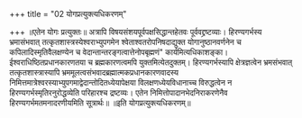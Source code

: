 +++
title = "02 योगप्रत्युक्त्यधिकरणम्"

+++
॥एतेन योगः प्रत्युक्तः॥ अत्रापि विषयसंशयपूर्वपक्षसिद्धान्तहेतवः पूर्ववद्द्रष्टव्याः। हिरण्यगर्भस्य भ्रमासंभवात् तत्कृतशास्त्रस्येश्वराभ्युपगमेन श्वेताश्वतरोपनिषदाद्युक्त योगानुष्ठानवर्णनेन च कपिलादिस्मृतिवैलक्षण्येन च वेदान्तान्तरङ्गत्वात्तेनोपबृह्मणं" कार्यमित्यधिकाशङ्का। ईश्वराधिष्ठितप्रधानकारणतया च ब्रह्मकारणत्वमपि युक्तमित्येतदुक्तम्। हिरण्यगर्भस्यापि क्षेत्रज्ञत्वेन भ्रमसंभवात् तत्कृतशास्त्रास्यापि भ्रममूलत्वसंभवादब्रह्मात्मकप्रधानकारणवादस्य निमित्तमात्रेश्वरस्याभ्युपगमाद्वेदान्तोदितध्येयापेक्षया विलक्षणध्येयविधानाच्च विरुद्धत्वेन न हिरण्यगर्भस्मृतिरनुरोद्धव्येति परिहारश्च द्रष्टव्यः। एतेन निमित्तोपादानभेदनिराकरणेनैव हिरण्यगर्भमतमनादरणीयमिति सूत्रार्थः॥ ॥इति योगप्रत्युक्त्यधिकरणम्॥